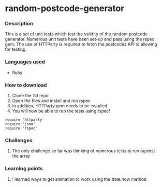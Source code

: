 # random-postcode-generator

### Description
This is a set of unit tests which test the validity of the random postcode generator. Numerous unit tests have been set-up and pass using the rspec gem. The use of HTTParty is required to fetch the postcodes API to allowing for testing. 

### Languages used
* Ruby

### How to download
1. Clone the Git repo
2. Open the files and install and run rspec
3. In addition, HTTParty gem needs to be installed
4. You will now be able to run the tests using rspec!

```
require 'httparty'
require 'json'
require 'rspec'
```

### Challenges 
1. The only challenge so far was thinking of numerous tests to run against the array

### Learning points
1. I learned ways to get animation to work using the date.now method
